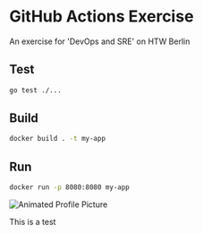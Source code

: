 # GitHub Actions Exercise

An exercise for 'DevOps and SRE' on HTW Berlin

## Test

```bash
go test ./...
```

## Build

```bash
docker build . -t my-app
```

## Run

```bash
docker run -p 8080:8080 my-app
```
![Animated Profile Picture](https://phanhuong.com/img/amimated-portrait-phan-huong.jpg)

This is a test
